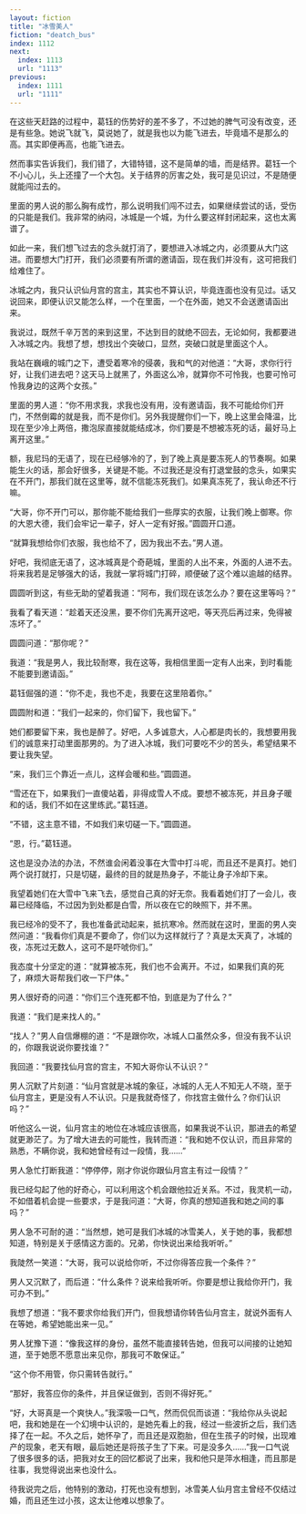 ```yaml
---
layout: fiction
title: "冰雪美人"
fiction: "deatch_bus"
index: 1112
next:
  index: 1113
  url: "1113"
previous:
  index: 1111
  url: "1111"
---
```

在这些天赶路的过程中，葛钰的伤势好的差不多了，不过她的脾气可没有改变，还是有些急。她说飞就飞，莫说她了，就是我也以为能飞进去，毕竟墙不是那么的高。其实即便再高，也能飞进去。

然而事实告诉我们，我们错了，大错特错，这不是简单的墙，而是结界。葛钰一个不小心儿，头上还撞了一个大包。关于结界的厉害之处，我可是见识过，不是随便就能闯过去的。

里面的男人说的那么胸有成竹，那么说明我们闯不过去，如果继续尝试的话，受伤的只能是我们。我非常的纳闷，冰城是一个城，为什么要这样封闭起来，这也太离谱了。

如此一来，我们想飞过去的念头就打消了，要想进入冰城之内，必须要从大门这进。而要想大门打开，我们必须要有所谓的邀请函，现在我们并没有，这可把我们给难住了。

冰城之内，我只认识仙月宫的宫主，其实也不算认识，毕竟连面也没有见过。话又说回来，即便认识又能怎么样，一个在里面，一个在外面，她又不会送邀请函出来。

我说过，既然千辛万苦的来到这里，不达到目的就绝不回去，无论如何，我都要进入冰城之内。我想了想，想找出个突破口，显然，突破口就是里面这个人。

我站在巍峨的城门之下，遭受着寒冷的侵袭，我和气的对他道：“大哥，求你行行好，让我们进去吧？这天马上就黑了，外面这么冷，就算你不可怜我，也要可怜可怜我身边的这两个女孩。”

里面的男人道：“你不用求我，求我也没有用，没有邀请函，我不可能给你们开门，不然倒霉的就是我，而不是你们。另外我提醒你们一下，晚上这里会降温，比现在至少冷上两倍，撒泡尿直接就能结成冰，你们要是不想被冻死的话，最好马上离开这里。”

额，我尼玛的无语了，现在已经够冷的了，到了晚上真是要冻死人的节奏啊。如果能生火的话，那会好很多，关键是不能。不过我还是没有打退堂鼓的念头，如果实在不开门，那我们就在这里等，就不信能冻死我们。如果真冻死了，我认命还不行嘛。

“大哥，你不开门可以，那你能不能给我们一些厚实的衣服，让我们晚上御寒。你的大恩大德，我们会牢记一辈子，好人一定有好报。”圆圆开口道。

“就算我想给你们衣服，我也给不了，因为我出不去。”男人道。

好吧，我彻底无语了，这冰城真是个奇葩城，里面的人出不来，外面的人进不去。将来我若是足够强大的话，我就一掌将城门打碎，顺便破了这个难以逾越的结界。

圆圆听到这，有些无助的望着我道：“阿布，我们现在该怎么办？要在这里等吗？”

我看了看天道：“趁着天还没黑，要不你们先离开这吧，等天亮后再过来，免得被冻坏了。”

圆圆问道：“那你呢？”

我道：“我是男人，我比较耐寒，我在这等，我相信里面一定有人出来，到时看能不能要到邀请函。”

葛钰倔强的道：“你不走，我也不走，我要在这里陪着你。”

圆圆附和道：“我们一起来的，你们留下，我也留下。”

她们都要留下来，我也是醉了。好吧，人多诚意大，人心都是肉长的，我想要用我们的诚意来打动里面那男的。为了进入冰城，我们可要吃不少的苦头，希望结果不要让我失望。

“来，我们三个靠近一点儿，这样会暖和些。”圆圆道。

“雪还在下，如果我们一直傻站着，非得成雪人不成。要想不被冻死，并且身子暖和的话，我们不如在这里练武。”葛钰道。

“不错，这主意不错，不如我们来切磋一下。”圆圆道。

“恩，行。”葛钰道。

这也是没办法的办法，不然谁会闲着没事在大雪中打斗呢，而且还不是真打。她们两个说打就打，只是切磋，最终的目的就是热身子，不能让身子冷却下来。

我望着她们在大雪中飞来飞去，感觉自己真的好无奈。我看着她们打了一会儿，夜幕已经降临，不过因为到处都是白雪，所以夜在它的映照下，并不黑。

我已经冷的受不了，我也准备武动起来，抵抗寒冷。然而就在这时，里面的男人突然问道：“我看你们真是不要命了，你们以为这样就行了？真是太天真了，冰城的夜，冻死过无数人，这可不是吓唬你们。”

我态度十分坚定的道：“就算被冻死，我们也不会离开。不过，如果我们真的死了，麻烦大哥帮我们收一下尸体。”

男人很好奇的问道：“你们三个连死都不怕，到底是为了什么？”

我道：“我们是来找人的。”

“找人？”男人自信爆棚的道：“不是跟你吹，冰城人口虽然众多，但没有我不认识的，你跟我说说你要找谁？”

我回道：“我要找仙月宫的宫主，不知大哥你认不认识？”

男人沉默了片刻道：“仙月宫就是冰城的象征，冰城的人无人不知无人不晓，至于仙月宫主，更是没有人不认识。只是我就奇怪了，你找宫主做什么？你们认识吗？”

听他这么一说，仙月宫主的地位在冰城应该很高，如果我说不认识，那进去的希望就更渺茫了。为了增大进去的可能性，我转而道：“我和她不仅认识，而且非常的熟悉，不瞒你说，我和她曾经有过一段情，我……”

男人急忙打断我道：“停停停，刚才你说你跟仙月宫主有过一段情？”

我已经勾起了他的好奇心，可以利用这个机会跟他拉近关系。不过，我灵机一动，不如借着机会提一些要求，于是我问道：“大哥，你真的想知道我和她之间的事吗？”

男人急不可耐的道：“当然想，她可是我们冰城的冰雪美人，关于她的事，我都想知道，特别是关于感情这方面的。兄弟，你快说出来给我听听。”

我陡然一笑道：“大哥，我可以说给你听，不过你得答应我一个条件？”

男人又沉默了，而后道：“什么条件？说来给我听听。你要是想让我给你开门，我可办不到。”

我想了想道：“我不要求你给我们开门，但我想请你转告仙月宫主，就说外面有人在等她，希望她能出来一见。”

男人犹豫下道：“像我这样的身份，虽然不能直接转告她，但我可以间接的让她知道，至于她愿不愿意出来见你，那我可不敢保证。”

“这个你不用管，你只需转告就行。”

“那好，我答应你的条件，并且保证做到，否则不得好死。”

“好，大哥真是一个爽快人。”我深吸一口气，然而侃侃而谈道：“我给你从头说起吧，我和她是在一个幻境中认识的，是她先看上的我，经过一些波折之后，我们选择了在一起。不久之后，她怀孕了，而且还是双胞胎，但在生孩子的时候，出现难产的现象，老天有眼，最后她还是将孩子生了下来。可是没多久……”我一口气说了很多很多的话，把我对女王的回忆都说了出来，我和他只是萍水相逢，而且那是往事，我觉得说出来也没什么。

待我说完之后，他特别的激动，打死也没有想到，冰雪美人仙月宫主曾经不仅结过婚，而且还生过小孩，这太让他难以想象了。